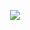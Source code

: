 <p align="center">
<img src="https://64.media.tumblr.com/d45c2d5f6975e21d860b5e80ee61a070/5b3cebfadfbd7013-f2/s400x600/114b743934c0f6d70a313285e81a77b80ac77bdc.gifv"/>
</p>
